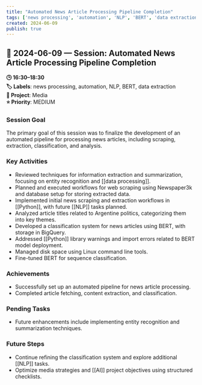 ```yaml
---
title: "Automated News Article Processing Pipeline Completion"
tags: ['news processing', 'automation', 'NLP', 'BERT', 'data extraction']
created: 2024-06-09
publish: true
---
```


## 📅 2024-06-09 — Session: Automated News Article Processing Pipeline Completion

**🕒 16:30–18:30**  
**🏷️ Labels**: news processing, automation, NLP, BERT, data extraction  
**📂 Project**: Media  
**⭐ Priority**: MEDIUM  


### Session Goal
The primary goal of this session was to finalize the development of an automated pipeline for processing news articles, including scraping, extraction, classification, and analysis.

### Key Activities
- Reviewed techniques for information extraction and summarization, focusing on entity recognition and [[data processing]].
- Planned and executed workflows for web scraping using Newspaper3k and database setup for storing extracted data.
- Implemented initial news scraping and extraction workflows in [[Python]], with future [[NLP]] tasks planned.
- Analyzed article titles related to Argentine politics, categorizing them into key themes.
- Developed a classification system for news articles using BERT, with storage in BigQuery.
- Addressed [[Python]] library warnings and import errors related to BERT model deployment.
- Managed disk space using Linux command line tools.
- Fine-tuned BERT for sequence classification.

### Achievements
- Successfully set up an automated pipeline for news article processing.
- Completed article fetching, content extraction, and classification.

### Pending Tasks
- Future enhancements include implementing entity recognition and summarization techniques.

### Future Steps
- Continue refining the classification system and explore additional [[NLP]] tasks.
- Optimize media strategies and [[AI]] project objectives using structured checklists.
